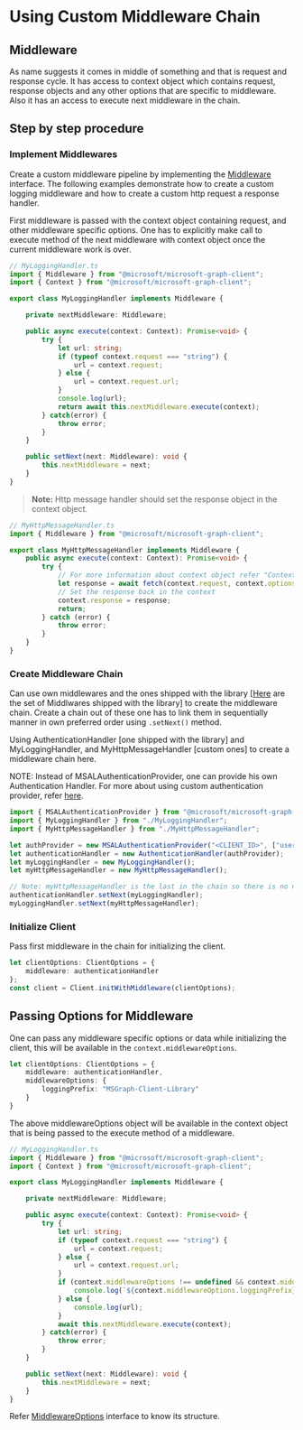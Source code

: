 # Using Custom Middleware Chain

## Middleware

As name suggests it comes in middle of something and that is request and response cycle. It has access to context object which contains request, response objects and any other options that are specific to middleware. Also it has an access to execute next middleware in the chain.

## Step by step procedure

### Implement Middlewares

Create a custom middleware pipeline by implementing the [Middleware](../src/middleware/IMiddleware.ts) interface. The following examples demonstrate how to create a custom logging middleware and how to create a custom http request a response handler.

First middleware is passed with the context object containing request, and other middleware specific options. One has to explicitly make call to execute method of the next middleware with context object once the current middleware work is over.

```typescript
// MyLoggingHandler.ts
import { Middleware } from "@microsoft/microsoft-graph-client";
import { Context } from "@microsoft/microsoft-graph-client";

export class MyLoggingHandler implements Middleware {

    private nextMiddleware: Middleware;

    public async execute(context: Context): Promise<void> {
        try {
            let url: string;
            if (typeof context.request === "string") {
                url = context.request;
            } else {
                url = context.request.url;
            }
            console.log(url);
            return await this.nextMiddleware.execute(context);
        } catch(error) {
            throw error;
        }
    }

    public setNext(next: Middleware): void {
        this.nextMiddleware = next;
    }
}
```

> **Note:** Http message handler should set the response object in the context object.

```typescript
// MyHttpMessageHandler.ts
import { Middleware } from "@microsoft/microsoft-graph-client";

export class MyHttpMessageHandler implements Middleware {
    public async execute(context: Context): Promise<void> {
        try {
            // For more information about context object refer "Context" section below
            let response = await fetch(context.request, context.options);
            // Set the response back in the context
            context.response = response;
            return;
        } catch (error) {
            throw error;
        }
    }
}
```

### Create Middleware Chain

Can use own middlewares and the ones shipped with the library [[Here](../src/middleware) are the set of Middlwares shipped with the library] to create the middleware chain. Create a chain out of these one has to link them in sequentially manner in own preferred order using `.setNext()` method.

Using AuthenticationHandler [one shipped with the library] and MyLoggingHandler, and MyHttpMessageHandler [custom ones] to create a middleware chain here.

NOTE: Instead of MSALAuthenticationProvider, one can provide his own Authentication Handler. For more about using custom authentication provider, refer [here](./CustomAuthenticationProvider.md).

```typescript
import { MSALAuthenticationProvider } from "@microsoft/microsoft-graph-client";
import { MyLoggingHandler } from "./MyLoggingHandler";
import { MyHttpMessageHandler } from "./MyHttpMessageHandler";

let authProvider = new MSALAuthenticationProvider("<CLIENT_ID>", ["user.read"]);
let authenticationHandler = new AuthenticationHandler(authProvider);
let myLoggingHandler = new MyLoggingHandler();
let myHttpMessageHandler = new MyHttpMessageHandler();

// Note: myHttpMessageHandler is the last in the chain so there is no need of setting next middleware for it.
authenticationHandler.setNext(myLoggingHandler);
myLoggingHandler.setNext(myHttpMessageHandler);
```

### Initialize Client

Pass first middleware in the chain for initializing the client.

```typescript
let clientOptions: ClientOptions = {
    middleware: authenticationHandler
};
const client = Client.initWithMiddleware(clientOptions);
```

## Passing Options for Middleware

One can pass any middleware specific options or data while initializing the client, this will be available in the `context.middlewareOptions`.

```typescript
let clientOptions: ClientOptions = {
    middleware: authenticationHandler,
    middlewareOptions: {
        loggingPrefix: "MSGraph-Client-Library"
    }
}
```

The above middlewareOptions object will be available in the context object that is being passed to the execute method of a middleware.

```typescript
// MyLoggingHandler.ts
import { Middleware } from "@microsoft/microsoft-graph-client";
import { Context } from "@microsoft/microsoft-graph-client";

export class MyLoggingHandler implements Middleware {

    private nextMiddleware: Middleware;

    public async execute(context: Context): Promise<void> {
        try {
            let url: string;
            if (typeof context.request === "string") {
                url = context.request;
            } else {
                url = context.request.url;
            }
            if (context.middlewareOptions !== undefined && context.middlewareOptions.loggingPrefix !== undefined) {
                console.log(`${context.middlewareOptions.loggingPrefix}: ${url}`);
            } else {
                console.log(url);
            }
            await this.nextMiddleware.execute(context);
        } catch(error) {
            throw error;
        }
    }

    public setNext(next: Middleware): void {
        this.nextMiddleware = next;
    }
}
```

Refer [MiddlewareOptions](../src/middleware/option/IMiddlewareOption.ts) interface to know its structure.
